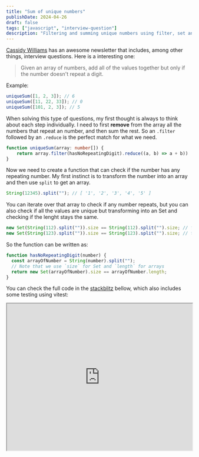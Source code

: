 ```yaml
---
title: "Sum of unique numbers"
publishDate: 2024-04-26
draft: false
tags: ["javascript", "interview-question"]
description: "Filtering and summing unique numbers using filter, set and reduce"
---
```


[Cassidy Williams](https://cassidoo.co/) has an awesome newsletter that includes, among other things, interview questions. Here is a interesting one:

> Given an array of numbers, add all of the values together but only if the number doesn't repeat a digit.

Example:

```ts
uniqueSum([1, 2, 3]); // 6
uniqueSum([11, 22, 33]); // 0
uniqueSum([101, 2, 3]); // 5
```

When solving this type of questions, my first thought is always to think about each step individually. I need to first **remove** from the array all the numbers that repeat an number, and then sum the rest. So an `.filter` followed by an `.reduce` is the perfect match for what we need.

```ts
function uniqueSum(array: number[]) {
	return array.filter(hasNoRepeatingDigit).reduce((a, b) => a + b))
}
```

Now we need to create a function that can check if the number has any repeating number. My first instinct is to transform the number into an array and then use `split` to get an array.

```ts
String(12345).split(""); // [ '1', '2', '3', '4', '5' ]
```

You can iterate over that array to check if any number repeats, but you can also check if all the values are unique but transforming into an Set and checking if the lenght stays the same.

```ts
new Set(String(112).split("")).size == String(112).split("").size; // false
new Set(String(123).split("")).size == String(123).split("").size; // true
```

So the function can be written as:

```ts
function hasNoRepeatingDigit(number) {
  const arrayOfNumber = String(number).split("");
  // Note that we use `size` for Set and `length` for arrays
  return new Set(arrayOfNumber).size == arrayOfNumber.length;
}
```

You can check the full code in the [stackblitz](https://stackblitz.com/edit/stackblitz-starters-y3zwbb?file=index.ts) bellow, which also includes some testing using vitest:

<iframe src="https://stackblitz.com/edit/stackblitz-starters-y3zwbb?embed=1&file=index.ts&view=editor" width="100%" height="400px">

</iframe>
